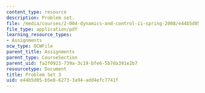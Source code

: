 ```yaml
---
content_type: resource
description: Problem set.
file: /media/courses/2-004-dynamics-and-control-ii-spring-2008/e44b5d05b5e862733a94add4efc7741f_ps3.pdf
file_type: application/pdf
learning_resource_types:
- Assignments
ocw_type: OCWFile
parent_title: Assignments
parent_type: CourseSection
parent_uid: fa2f0923-739a-3c19-bfe6-5b7da391e2b7
resourcetype: Document
title: Problem Set 3
uid: e44b5d05-b5e8-6273-3a94-add4efc7741f
---
```

